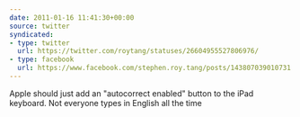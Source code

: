 ```yaml
---
date: 2011-01-16 11:41:30+00:00
source: twitter
syndicated:
- type: twitter
  url: https://twitter.com/roytang/statuses/26604955527806976/
- type: facebook
  url: https://www.facebook.com/stephen.roy.tang/posts/143807039010731
---
```


Apple should just add an "autocorrect enabled" button to the iPad keyboard. Not everyone types in English all the time